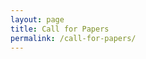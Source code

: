 ```yaml
---
layout: page
title: Call for Papers
permalink: /call-for-papers/
---
```


<object data="/assets/docs/AI4SD_CallForPaper.pdf" width="1000" height="1000" type='application/pdf'></object>
